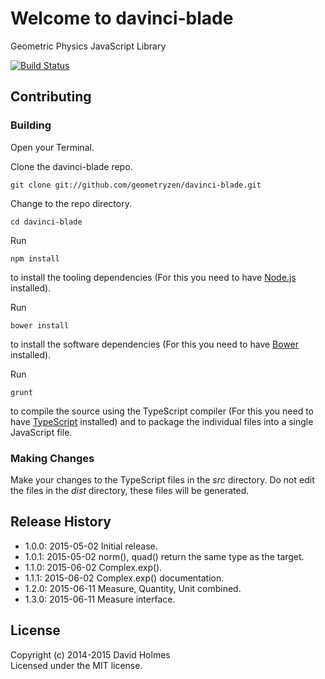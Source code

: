 # Welcome to davinci-blade

Geometric Physics JavaScript Library

[![Build Status](https://travis-ci.org/geometryzen/davinci-blade.png)](https://travis-ci.org/geometryzen/davinci-blade)

## Contributing

### Building

Open your Terminal.

Clone the davinci-blade repo.
```
git clone git://github.com/geometryzen/davinci-blade.git
```

Change to the repo directory.
```
cd davinci-blade
```

Run
```
npm install
```
to install the tooling dependencies (For this you need to have [Node.js](http://nodejs.org) installed).

Run
```
bower install
```
to install the software dependencies (For this you need to have [Bower](http://bower.io) installed).

Run
```
grunt
```
to compile the source using the TypeScript compiler (For this you need to have [TypeScript](http://www.typescriptlang.org) installed) and to package the individual files into a single JavaScript file.

### Making Changes

Make your changes to the TypeScript files in the _src_ directory. Do not edit the files in the _dist_ directory, these files will be generated.

## Release History
* 1.0.0: 2015-05-02 Initial release.
* 1.0.1: 2015-05-02 norm(), quad() return the same type as the target.
* 1.1.0: 2015-06-02 Complex.exp().
* 1.1.1: 2015-06-02 Complex.exp() documentation.
* 1.2.0: 2015-06-11 Measure, Quantity, Unit combined.
* 1.3.0: 2015-06-11 Measure interface.

## License
Copyright (c) 2014-2015 David Holmes  
Licensed under the MIT license.

